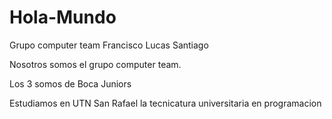 # Hola-Mundo
Grupo computer team
Francisco
Lucas
Santiago

Nosotros somos el grupo computer team. 

Los 3 somos de Boca Juniors

Estudiamos en UTN San Rafael la tecnicatura universitaria en programacion

